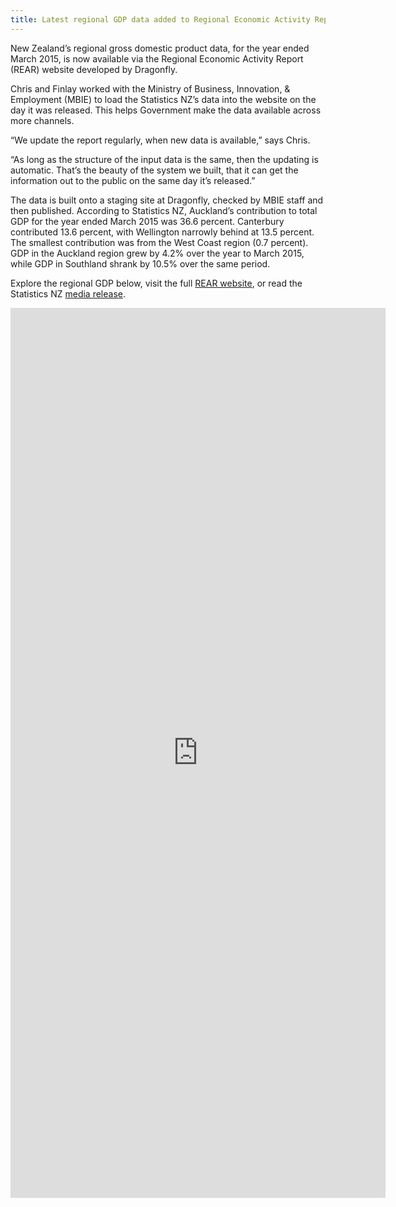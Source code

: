 ```yaml
---
title: Latest regional GDP data added to Regional Economic Activity Report
---
```

New Zealand’s regional gross domestic product data, for the year ended March 2015, is 
now available via the Regional Economic Activity Report (REAR) website
developed by Dragonfly. 

<!--more-->

Chris and Finlay worked with
the Ministry of Business, Innovation, & Employment (MBIE) to load the 
Statistics NZ’s data into the website on the day it was released. This helps Government make the data
available across more channels.

“We update the report regularly, when new data is available,” says Chris. 

“As long as the structure of the input data is the same, then the updating is 
automatic. That’s the beauty of the system we built, that it can get the information 
out to the public on the same day it’s released.” 

The data is built onto a staging site at Dragonfly, checked by MBIE staff and then published. 
According to Statistics NZ, Auckland’s contribution to total GDP for the year 
ended March 2015 was 36.6 percent. Canterbury contributed 13.6 percent, with 
Wellington narrowly behind at 13.5 percent. The smallest contribution was from 
the West Coast region (0.7 percent). GDP in the Auckland region grew by 4.2% over the year to 
March 2015, while GDP in Southland shrank by 10.5% over the same period.

Explore the regional GDP below, visit the full [REAR website](http://webrear.mbie.govt.nz), 
or read the Statistics NZ [media release](http://www.stats.govt.nz/browse_for_stats/economic_indicators/NationalAccounts/RegionalGDP_MRYeMar15.aspx).

<div style="width: 600px; margin: auto;">
<iframe src="http://webrear.mbie.govt.nz/theme/gdp-per-capita/map/a/2015/auckland/?embed=dynamic" frameborder="0" scrolling="no" marginheight="0" marginwidth="0" width="600" height="1424"></iframe>
</div>

